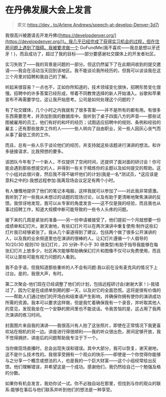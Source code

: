# 在丹佛发展大会上发言

> 原文:[https://dev . to/Arlene Andrews/speech-at-develop-Denver-3d7j](https://dev.to/arleneandrews/speaking-at-develop-denver-3d7j)

我很高兴被邀请去开发丹佛([https://developdenver.org/](https://developdenver.org/))。我几乎已经完成了获得实习机会的过程，但在住房问题上遇到了阻碍。我被要求做一个 GoFundMe(我不喜欢——我总是想以牙还牙！)，而且成功了，超过了我的目标——部分要感谢社交媒体上的开发者社区。

实习失败了——我的背景是问题的一部分。但这仍然留下了在此期间收到的提交邀请——我会在活动当天回到该地区。我不能谈论我所经历的，但我可以谈谈我在这三个月里对招聘和我自己的了解。

听起来很容易？一点也不，正如你所知道的，技术领域变化很快，招聘形势变化很慢。招聘中的许多答案已经形成，带着不同教育选择的新人开始涌入。谷歌和苹果宣布不再需要学位，这让我开始思考。公司是如何处理这个问题的？

有了社交媒体，几个小时之内我就有了很多答案——并不是所有的都有用。有很多东西需要思考，并添加到我的数据库中。我听到了桌子四面八方的声音——那些试图被雇用的员工，他们有好的和坏的经历；试图适应招聘中的规则、条例和经验的雇主；还有那些放弃工作的人——一些人转向了自由职业，另一些人因灰心丧气而从事了最低工资的工作。

而且，总有一些人乐于谈论他们的经历，并支持就这些话题进行演讲的想法。和许多链接请求，比我预想的要多。

该团队今年有了一个新人，不仅提供了空闲时间，还提供了面对面的研讨会！你可能会遇到那些想提交的人，并得到一些关于精炼你的主题以及如何提交的帮助。这个小组对此很兴奋，然后我不得不破坏他们的计划(我是一名*测试员，*这应该是意料之中的):我想远程参加:我离现场会议足足有两个小时。

有人慷慨地提供了他们的笔记本电脑，这样我就可以参加了——对此我非常感激。我听到了对一些我从未想过的话题的现场讨论，以及有助于更清晰地聚焦演讲的反馈。我惊讶地发现，我可以从专家的角度发言——这不仅是我的经验，而且我也从事过招聘工作，知道大规模中断可能导致的一些令人头疼的问题。

接下来的几周是紧张的准备——另一份申请被接受了，他们提前一个月就想要一份成绩单和幻灯片。谢天谢地，有些幻灯片可以在两次演讲中重复使用:制作这些幻灯片我已经够紧张了。我从几个渠道得到了建议，包括两个做了很多公开演讲的人，以及我的业余频道里也在演讲的很棒的人。让幻灯片遵循一个人倡导的 10/20/30 规则(10 张幻灯片，20 分钟-不小于 30 磅类型)有助于指导我能够在每张幻灯片上放多少，社区再次能够帮助确保幻灯片和图像不仅可以免费使用，而且可以让那些可能有视力问题的人看到。

我不会手语，但我知道那些重听的人不会有问题:我以前在没有麦克风的情况下上过台。是的，我很大声，有时。

第二次聚会-他们现在已经调整了他们的计划，包括远程研讨会(谢谢大家！)-我错过了，因为它是在成绩单到期的那一天，以及对它的全面恐慌。这将是很有价值的——帮助人们通过他们的开场白和结束语产生影响，并确保你拥有使你的演讲成功所需的资源。我本可以要求这样做，但是我忙着确保我有一个录音，并听取其他人的意见，发现我坐在一个安静的房间里也不能说话。令我苦恼的是，这占用了我两次演讲的练习时间。

封面图片来自我的演讲——我很高兴有人拍了这张照片，即使在正常情况下我更喜欢站在相机的另一边。讲座进行得很顺利——我的听众很出色，房间足够开放，我不觉得拥挤，讲座后的问题帮助我专注于下一个。

当你做现场直播时，总会出现失误和错误。其中大部分，我可以恢复，谢天谢地，这不是什么技术性的。我很享受拥有一个观众的快乐——即使是一个你觉得你能够与之分享一个概念或想法的人，也是我的一个巨大财富——这个小组经常给出反馈。他们理解错误，并希望这是一个成功。感谢他们，我仍然给自己一个勉强及格的分数。

如果你有机会发言，我劝你试一试。你不必独自站在那里，但找到与你的观众的联系:能够在事后与他们联系并听到他们的想法是一种享受。